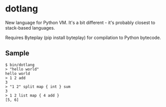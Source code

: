 dotlang
=======================

New language for Python VM.
It's a bit different - it's probably closest to stack-based languages.

Requires Byteplay (pip install byteplay) for compilation to Python bytecode.

Sample
---------------------

    $ bin/dotlang
    > "hello world"
    hello world
    > 1 2 add
    3
    > "1 2" split map { int } sum
    3
    > 1 2 list map { 4 add }
    [5, 6]
